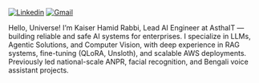 [![Linkedin](https://img.shields.io/badge/-LinkedIn-blue?style=flat&logo=Linkedin&logoColor=white)](https://www.linkedin.com/in/kaiserhamidrabbi/)
[![Gmail](https://img.shields.io/badge/-Gmail-c14438?style=flat&logo=Gmail&logoColor=white)](mailto:kaiser.hamid.rabbi@gmail.com)

Hello, Universe! I’m Kaiser Hamid Rabbi, Lead AI Engineer at AsthaIT — building reliable and safe AI systems for enterprises. I specialize in LLMs, Agentic Solutions, and Computer Vision, with deep experience in RAG systems, fine-tuning (QLoRA, Unsloth), and scalable AWS deployments. Previously led national-scale ANPR, facial recognition, and Bengali voice assistant projects.
